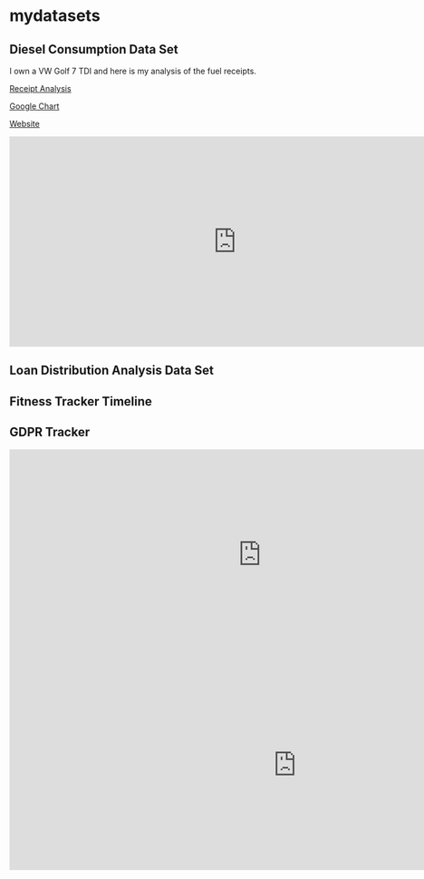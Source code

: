 # mydatasets

## Diesel Consumption Data Set
I own a VW Golf 7 TDI and here is my analysis of the fuel receipts.

 [Receipt Analysis](receipt_analysis.html) 

 [Google Chart](diesel_chart.html)
 
 [Website](https://braunschweig.github.io/mydatasets/)

<iframe width="800" height="371" seamless frameborder="0" scrolling="no" src="https://docs.google.com/spreadsheets/d/e/2PACX-1vTloyHusdeJ0OhFAcfYD_le5tn1sj2qI_6P4buudqi0E4mQkiyrwV42KYfnVAOZumNiOMmDo6Hk6NWy/pubchart?oid=159690206&amp;format=interactive"></iframe>


## Loan Distribution Analysis Data Set

## Fitness Tracker Timeline

## GDPR Tracker
<iframe width="886.5" height="371" seamless frameborder="0" scrolling="no" src="https://docs.google.com/spreadsheets/d/e/2PACX-1vQcb2I6OsBVhX3u8bwrYr5HnPwVZ2kfLJi3I37KKjnG3hk95UWZlJkWM_I34ecq1ZayKNSAoxu4cjf4/pubchart?oid=845847393&amp;format=interactive"></iframe>

<iframe width="1011.5" height="371" seamless frameborder="0" scrolling="no" src="https://docs.google.com/spreadsheets/d/e/2PACX-1vQcb2I6OsBVhX3u8bwrYr5HnPwVZ2kfLJi3I37KKjnG3hk95UWZlJkWM_I34ecq1ZayKNSAoxu4cjf4/pubchart?oid=576391414&amp;format=interactive"></iframe>

